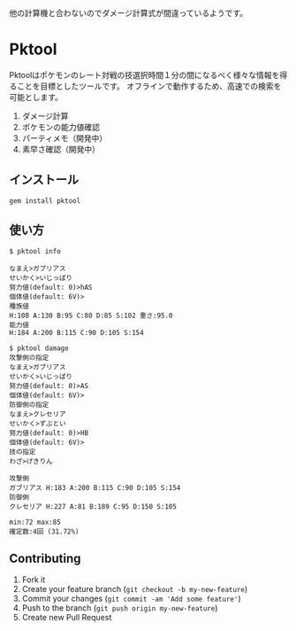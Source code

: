 他の計算機と合わないのでダメージ計算式が間違っているようです。

# Pktool
Pktoolはポケモンのレート対戦の技選択時間１分の間になるべく様々な情報を得ることを目標としたツールです。
オフラインで動作するため、高速での検索を可能とします。

1. ダメージ計算
2. ポケモンの能力値確認
3. パーティメモ（開発中）
4. 素早さ確認（開発中）

## インストール

```
gem install pktool
```

## 使い方

```
$ pktool info

なまえ>ガブリアス
せいかく>いじっぱり
努力値(default: 0)>hAS
個体値(default: 6V)>
種族値
H:108 A:130 B:95 C:80 D:85 S:102 重さ:95.0
能力値
H:184 A:200 B:115 C:90 D:105 S:154
```

```
$ pktool damage
攻撃側の指定
なまえ>ガブリアス
せいかく>いじっぱり
努力値(default: 0)>AS
個体値(default: 6V)>
防御側の指定
なまえ>クレセリア
せいかく>ずぶとい
努力値(default: 0)>HB
個体値(default: 6V)>
技の指定
わざ>げきりん

攻撃側
ガブリアス H:183 A:200 B:115 C:90 D:105 S:154
防御側
クレセリア H:227 A:81 B:189 C:95 D:150 S:105

min:72 max:85
確定数:4回 (31.72%)

```

## Contributing

1. Fork it
2. Create your feature branch (`git checkout -b my-new-feature`)
3. Commit your changes (`git commit -am 'Add some feature'`)
4. Push to the branch (`git push origin my-new-feature`)
5. Create new Pull Request
